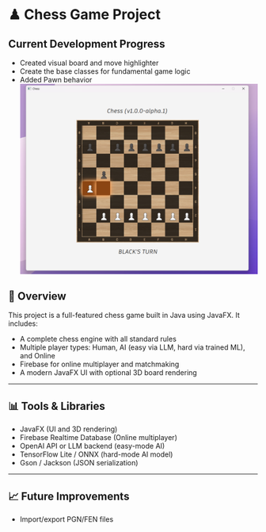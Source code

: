 # ♟ Chess Game Project 

## Current Development Progress
* Created visual board and move highlighter
* Create the base classes for fundamental game logic
* Added Pawn behavior
![Sample Screenshot](about/sample_screenshot.png)

## 📌 Overview

This project is a full-featured chess game built in Java using JavaFX. It includes:

- A complete chess engine with all standard rules
- Multiple player types: Human, AI (easy via LLM, hard via trained ML), and Online
- Firebase for online multiplayer and matchmaking
- A modern JavaFX UI with optional 3D board rendering

---

## 📊 Tools & Libraries

- JavaFX (UI and 3D rendering)
- Firebase Realtime Database (Online multiplayer)
- OpenAI API or LLM backend (easy-mode AI)
- TensorFlow Lite / ONNX (hard-mode AI model)
- Gson / Jackson (JSON serialization)

---

## 📈 Future Improvements
- Import/export PGN/FEN files

